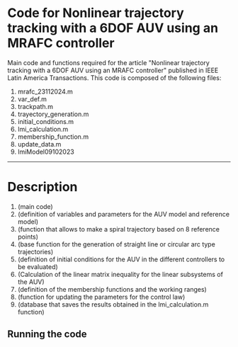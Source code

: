 # Code for Nonlinear trajectory tracking with a 6DOF AUV using an MRAFC controller
Main code and functions required for the article "Nonlinear trajectory tracking with a 6DOF AUV using an MRAFC controller" published in IEEE Latin America Transactions. This code is composed of the following files:

1) mrafc_23112024.m
2) var_def.m
3) trackpath.m
4) trayectory_generation.m
5) initial_conditions.m
6) lmi_calculation.m
7) membership_function.m
8) update_data.m
9) lmiModel09102023
------------------------------------------------
# Description
1) (main code)
2) (definition of variables and parameters for the AUV model and reference model)
3) (function that allows to make a spiral trajectory based on 8 reference points)
4) (base function for the generation of straight line or circular arc type trajectories)
5) (definition of initial conditions for the AUV in the different controllers to be evaluated)
6) (Calculation of the linear matrix inequality for the linear subsystems of the AUV)
7) (definition of the membership functions and the working ranges)
8) (function for updating the parameters for the control law)
9) (database that saves the results obtained in the lmi_calculation.m function)

## Running the code
